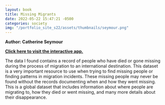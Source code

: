 ```yaml
---
layout: book
title: Missing Migrants
date: 2022-05-22 15:47:21 -0500
categories: society
img: "/portfolio_site_s22/assets/thumbnails/seymour.png"
---
```


<b>Author: Catherine Seymour</b>

<b><a href="https://data-viz.it.wisc.edu/content/67423141-f2a9-4b95-a66e-664b03f5fb73">Click here to visit the interactive app.</a></b>

The data I found contains a record of people who have died or gone missing
during the process of migration to an international destination. This dataset is
a very important resource to use when trying to find missing people or finding
patterns in migration incidents. These missing people may never be found without
the records documenting when and how they went missing. This is a global dataset
that includes information about where people are migrating to, how they died or
went missing, and many more details about their disappearance.

[jekyll-docs]: https://jekyllrb.com/docs/home
[jekyll-gh]:   https://github.com/jekyll/jekyll
[jekyll-talk]: https://talk.jekyllrb.com/
